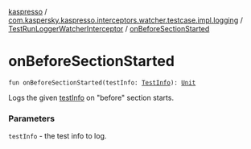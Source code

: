 [kaspresso](../../index.md) / [com.kaspersky.kaspresso.interceptors.watcher.testcase.impl.logging](../index.md) / [TestRunLoggerWatcherInterceptor](index.md) / [onBeforeSectionStarted](./on-before-section-started.md)

# onBeforeSectionStarted

`fun onBeforeSectionStarted(testInfo: `[`TestInfo`](../../com.kaspersky.kaspresso.testcases.models.info/-test-info/index.md)`): `[`Unit`](https://kotlinlang.org/api/latest/jvm/stdlib/kotlin/-unit/index.html)

Logs the given [testInfo](on-before-section-started.md#com.kaspersky.kaspresso.interceptors.watcher.testcase.impl.logging.TestRunLoggerWatcherInterceptor$onBeforeSectionStarted(com.kaspersky.kaspresso.testcases.models.info.TestInfo)/testInfo) on "before" section starts.

### Parameters

`testInfo` - the test info to log.